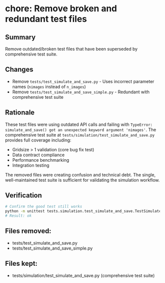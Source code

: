 # chore: Remove broken and redundant test files

## Summary
Remove outdated/broken test files that have been superseded by comprehensive test suite.

## Changes
- Remove `tests/test_simulate_and_save.py` - Uses incorrect parameter names (`nimages` instead of `n_images`)
- Remove `tests/test_simulate_and_save_simple.py` - Redundant with comprehensive test suite

## Rationale
These test files were using outdated API calls and failing with `TypeError: simulate_and_save() got an unexpected keyword argument 'nimages'`. The comprehensive test suite at `tests/simulation/test_simulate_and_save.py` provides full coverage including:
- Gridsize > 1 validation (core bug fix test)
- Data contract compliance
- Performance benchmarking
- Integration testing

The removed files were creating confusion and technical debt. The single, well-maintained test suite is sufficient for validating the simulation workflow.

## Verification
```bash
# Confirm the good test still works
python -m unittest tests.simulation.test_simulate_and_save.TestSimulateAndSave.test_gridsize2_no_crash -v
# Result: ok
```

## Files removed:
- tests/test_simulate_and_save.py
- tests/test_simulate_and_save_simple.py

## Files kept:
- tests/simulation/test_simulate_and_save.py (comprehensive test suite)